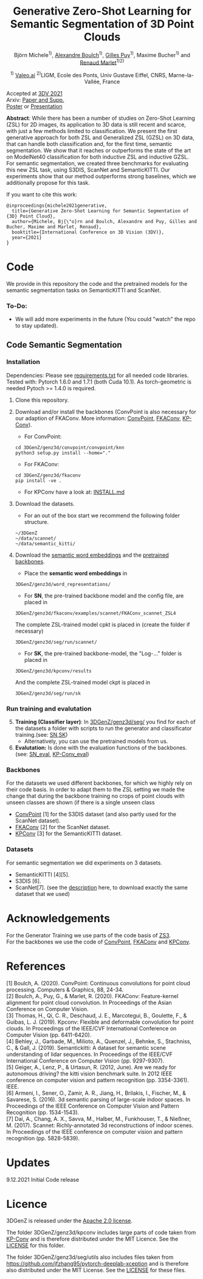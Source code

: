 <div align="center">
  <h1> 
   Generative Zero-Shot Learning for Semantic Segmentation of 3D Point Clouds
  </h1>
Björn Michele<sup>1)</sup>,  <a href="https://boulch.eu/">Alexandre Boulch</a><sup>1)</sup>, <a href="https://sites.google.com/site/puygilles/">Gilles Puy</a><sup>1)</sup>, Maxime Bucher<sup>1)</sup> and <a href="http://imagine.enpc.fr/~marletr/">Renaud Marlet</a><sup>1)2)</sup>
  
<sup>1)</sup> [Valeo.ai](https://valeoai.github.io/blog/)  <sup>2)</sup>LIGM, Ecole des Ponts, Univ Gustave Eiffel, CNRS, Marne-la-Vallée, France
</div>

Accepted at [3DV 2021](https://3dv2021.surrey.ac.uk/papers/042.html)\
Arxiv: [Paper and Supp.](https://arxiv.org/pdf/2108.06230.pdf)  
[Poster](pres_material/3DGenZ_poster.pdf) or [Presentation](pres_material/3dGenZ_pres_10min.pdf)



**Abstract**: While there has been a number of studies on Zero-Shot Learning (ZSL) for 2D images, 
its application to 3D data is still recent and scarce, 
with just a few methods limited to classification. 
We present the first generative approach for
both ZSL and Generalized ZSL (GZSL) on 3D data, that can
handle both classification and, for the first time, semantic
segmentation. We show that it reaches or outperforms the
state of the art on ModelNet40 classification for both inductive ZSL and inductive GZSL. For semantic segmentation,
we created three benchmarks for evaluating this new ZSL
task, using S3DIS, ScanNet and SemanticKITTI. Our experiments show that our method outperforms strong baselines,
which we additionally propose for this task.

If you want to cite this work: 


```
@inproceedings{michele2021generative,
  title={Generative Zero-Shot Learning for Semantic Segmentation of {3D} Point Cloud},
  author={Michele, Bj{\"o}rn and Boulch, Alexandre and Puy, Gilles and Bucher, Maxime and Marlet, Renaud},
  booktitle={International Conference on 3D Vision (3DV)},
  year={2021}
}
```

# Code 
We provide in this repository the code and the pretrained models for the semantic segmentation tasks on SemanticKITTI and ScanNet. 


### To-Do: 
- We will add more experiments in the future (You could "watch" the repo to stay updated).


## Code  Semantic Segmentation

### Installation
Dependencies: 
Please see [requirements.txt](requirements.txt) for all needed code libraries. 
Tested with: Pytorch 1.6.0 and 1.7.1 (both Cuda 10.1). As torch-geometric is needed Pytoch >= 1.4.0 is required. 

1. Clone this repository.
2. Download and/or install the backbones (ConvPoint is also necessary for our adaption of FKAConv. More information: [ConvPoint](ConvPoint/convpoint), [FKAConv](url), [KP-Conv](https://github.com/HuguesTHOMAS/KPConv-PyTorch/blob/master/INSTALL.md)).
    - For ConvPoint:
    ```
    cd 3DGenZ/genz3d/convpoint/convpoint/knn
    python3 setup.py install --home="."
    ```
    - For FKAConv:
    ```
    cd 3DGenZ/genz3d/fkaconv
    pip install -ve . 
    ```
    - For KPConv have a look at: [INSTALL.md](3DGenZ/genz3d/kpconv/INSTALL.md)
4. Download the datasets. 
    - For an out of the box start we recommend the following folder structure. 
    ```
    ~/3DGenZ
    ~/data/scannet/
    ~/data/semantic_kitti/
    ```
4. Download the [semantic word embeddings](https://drive.google.com/file/d/11MMrgWP7OEET8W5GtRYOwKZQ6ihTQp7q/view?usp=sharing) and the [pretrained backbones](https://drive.google.com/file/d/1WyLGAYvUSGnYx0DtRZNozThFqWL7Jgi0/view?usp=sharing).
    - Place the **semantic word embeddings** in 
    ```
    3DGenZ/genz3d/word_representations/
    ```
    
    - For **SN**, the pre-trained backbone model and the config file, are placed in 
    ```
    3DGenZ/genz3d/fkaconv/examples/scannet/FKAConv_scannet_ZSL4
    ```
    The complete ZSL-trained model cpkt is placed in (create the folder if necessary)
    ```
    3DGenZ/genz3d/seg/run/scannet/
    ```
    
    - For **SK**, the pre-trained backbone-model,  the "Log-..." folder is placed in 
     ```
    3DGenZ/genz3d/kpconv/results
    ```
    And the complete ZSL-trained model ckpt is placed in 
    ```
    3DGenZ/genz3d/seg/run/sk
    ```

### Run training and evalutation
5. **Training (Classifier layer)**: In [3DGenZ/genz3d/seg/](3DGenz/genz3d/seg/) you find for each of the datasets a folder with scripts to run the generator and classificator training.(see: [SN](3DGenZ/genz3d/seg/scripts_sn),[SK](3DGenZ/genz3d/seg/scripts_sn))
    - Alternatively, you can use the pretrained models from us. 
6. **Evalutation:** Is done with the evaluation functions of the backbones. (see: [SN_eval](scannet/LightConvPoint/examples/scannet/scripts_final_eval), [KP-Conv_eval](https://github.com/HuguesTHOMAS/KPConv-PyTorch/blob/master/test_models.py))

### Backbones 
For the datasets we used  different backbones, for which we highly rely on their code basis. In order to adapt them to the ZSL setting we made the change that during the backbone training no crops of point clouds with unseen classes are shown (if there is a single unseen class

- [ConvPoint](https://github.com/aboulch/ConvPoint) [1] for the S3DIS dataset (and also partly used for the ScanNet dataset).
- [FKAConv](https://github.com/valeoai/FKAConv) [2] for the ScanNet dataset.
- [KPConv](https://github.com/HuguesTHOMAS/KPConv-PyTorch) [3] for the SemanticKITTI dataset. 

### Datasets
For semantic segmentation we did experiments on 3 datasets. 
- SemanticKITTI [4][5]. 
- S3DIS [6]. 
- ScanNet[7]. (see the [description](https://github.com/charlesq34/pointnet2/tree/master/scannet) here, to download exactly the same dataset that we used)

# Acknowledgements
For the Generator Training we use parts of the code basis of [ZS3](https://github.com/valeoai/ZS3).\
For the backbones we use the code of [ConvPoint](https://github.com/aboulch/ConvPoint), [FKAConv](https://github.com/valeoai/FKAConv) and [KPConv](https://github.com/HuguesTHOMAS/KPConv-PyTorch). 

# References
[1] Boulch, A. (2020). ConvPoint: Continuous convolutions for point cloud processing. Computers & Graphics, 88, 24-34.\
[2] Boulch, A., Puy, G., & Marlet, R. (2020). FKAConv: Feature-kernel alignment for point cloud convolution. In Proceedings of the Asian Conference on Computer Vision.\
[3] Thomas, H., Qi, C. R., Deschaud, J. E., Marcotegui, B., Goulette, F., & Guibas, L. J. (2019). Kpconv: Flexible and deformable convolution for point clouds. In Proceedings of the IEEE/CVF International Conference on Computer Vision (pp. 6411-6420).\
[4] Behley, J., Garbade, M., Milioto, A., Quenzel, J., Behnke, S., Stachniss, C., & Gall, J. (2019). Semantickitti: A dataset for semantic scene understanding of lidar sequences. In Proceedings of the IEEE/CVF International Conference on Computer Vision (pp. 9297-9307).\
[5] Geiger, A., Lenz, P., & Urtasun, R. (2012, June). Are we ready for autonomous driving? the kitti vision benchmark suite. In 2012 IEEE conference on computer vision and pattern recognition (pp. 3354-3361). IEEE.\
[6] Armeni, I., Sener, O., Zamir, A. R., Jiang, H., Brilakis, I., Fischer, M., & Savarese, S. (2016). 3d semantic parsing of large-scale indoor spaces. In Proceedings of the IEEE Conference on Computer Vision and Pattern Recognition (pp. 1534-1543).\
[7] Dai, A., Chang, A. X., Savva, M., Halber, M., Funkhouser, T., & Nießner, M. (2017). Scannet: Richly-annotated 3d reconstructions of indoor scenes. In Proceedings of the IEEE conference on computer vision and pattern recognition (pp. 5828-5839).

# Updates
9.12.2021 Initial Code release

# Licence
3DGenZ is released under the [Apache 2.0 license](LICENCE).

The folder 3DGenZ/genz3d/kpconv includes large parts of code taken from [KP-Conv](https://github.com/HuguesTHOMAS/KPConv-PyTorch) and is therefore distributed under the MIT Licence. See the [LICENSE](3DGenZ/genz3d/kpconv/LICENSE) for this folder. 

The folder 3DGenZ/genz3d/seg/utils also includes files taken from https://github.com/jfzhang95/pytorch-deeplab-xception and is therefore also distributed under the MIT License. See the [LICENSE](3DGenZ/genz3d/seg/utils/LICENSE) for these files. 
